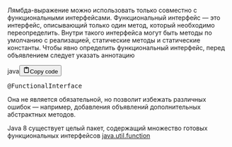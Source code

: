 <p>Лямбда-выражение можно использовать только совместно с функциональными интерфейсами.
Функциональный интерфейс — это интерфейс, описывающий только один метод, который необходимо переопределить.
Внутри такого интерфейса могут быть методы по умолчанию с реализацией, статические методы и статические константы.
Чтобы явно определить функциональный интерфейс, перед объявлением следует указать аннотацию</p>
<div class="code_element"><div class="lang_line"><text>java</text><button class="copy_code_button" onclick="CopyCode(this)"><svg style="width: 1.2em;height: 1.2em;" aria-hidden="true" xmlns="http://www.w3.org/2000/svg" fill="none" viewBox="0 0 24 24"><path stroke="currentColor" stroke-linecap="round" stroke-linejoin="round" stroke-width="2" d="M15 4h3a1 1 0 0 1 1 1v15a1 1 0 0 1-1 1H6a1 1 0 0 1-1-1V5a1 1 0 0 1 1-1h3m0 3h6m-5-4v4h4V3h-4Z"/></svg><text>Copy code</text></button></div><div class="code language-java"><div class="highlight"><pre><span></span><span class="nd">@FunctionalInterface</span>
</pre></div></div></div>
<p>Она не является обязательной, но позволит избежать различных ошибок — например, добавления объявлений дополнительных абстрактных методов.</p>
<p>Java 8 существует целый пакет, содержащий множество готовых функциональных интерфейсов
<a href="?Languages/Java/java/util/function/">java.util.function</a></p>